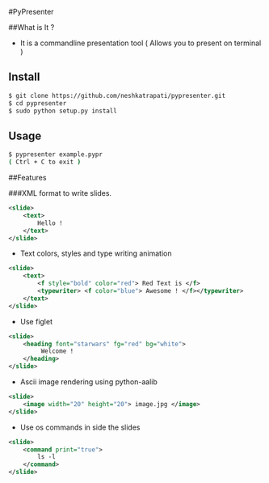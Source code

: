#PyPresenter


##What is It ?

* It is a commandline presentation tool ( Allows you to present on terminal )

## Install

``` bash
$ git clone https://github.com/neshkatrapati/pypresenter.git
$ cd pypresenter
$ sudo python setup.py install
```

## Usage
``` bash
$ pypresenter example.pypr
( Ctrl + C to exit )
```

##Features

###XML format to write slides. 

``` xml
<slide>
	<text>
		Hello !
	</text>
</slide>
```

* Text colors, styles and type writing animation
``` xml
<slide>
	<text>
		<f style="bold" color="red"> Red Text is </f>
		<typewriter> <f color="blue"> Awesome ! </f></typewriter>
	</text>
</slide>
```
* Use figlet 
``` xml
<slide>
	<heading font="starwars" fg="red" bg="white">
		 Welcome !
	</heading>
</slide>
```

* Ascii image rendering using python-aalib
``` xml
<slide>
	<image width="20" height="20"> image.jpg </image>
</slide>
```

* Use os commands in side the slides
``` xml
<slide>
	<command print="true">
		ls -l 
	</command>
</slide>
```
